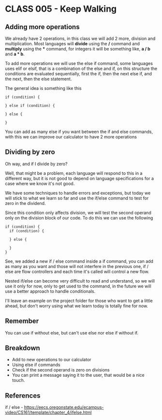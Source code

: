 # CLASS 005 - Keep Walking
## Adding more operations
We already have 2 operations, in this class we will add 2 more, division and multiplication. Most languages will **divide** using the **/** command and **multiply** using the **\*** command, for integers
it will be something like, **a / b** and **a * b**.

To add more operations we will use the else if command, some languages uses elif or elsif, that is a combination of the else and if, on this structure the conditions are evaluated sequentially, first the if, then the next else if, and the next, then the else statement.

The general idea is something like this
```
if (condition) {

} else if (condition) {

} else {

}
```

You can add as many else if you want between the if and else commands, with this we can improve our calculator to have 2 more operations

## Dividing by zero
Oh way, and if I divide by zero?

Well, that might be a problem, each language will respond to this in a different way, but it is not good to depend on language specifications for a case where we know it's not good.

We have some techniques to handle errors and exceptions, but today we will stick to what we learn so far and use the if/else command to test for zero in the dividend.

Since this condition only affects division, we will test the second operand only on the division block of our code. To do this we can use the following

```
if (condition) {
  if (condition) {

  } else {

  }
}
```
See, we added a new if / else command inside a if command, you can add as many as you want and those will not interfere in the previous one, if / else are flow controllers and each time it's called will control a new flow.

Nested if/else can become very difficult to read and understand, so we will use it only for now, only to get used to the command, in the future we will use a better approach to handle conditionals.

I'll leave an example on the project folder for those who want to get a little ahead, but don't worry using what we learn today is totally fine for now.

## Remember
You can use if without else, but can't use else nor else if without if.

## Breakdown
- Add to new operations to our calculator
- Using else if commands
- Check if the second operand is zero on divisions
- You can print a message saying it to the user, that would be a nice touch.

## References
if / else - https://eecs.oregonstate.edu/ecampus-video/CS161/template/chapter_4/ifelse.html
